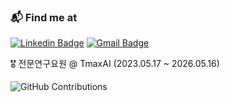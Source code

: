 ### 📬 Find me at
[![Linkedin Badge](https://img.shields.io/badge/-LinkedIn-blue?style=flat&logo=Linkedin&logoColor=white&link=https://www.linkedin.com/in/bong-min-kim/)](https://www.linkedin.com/in/bong-min-kim/)
[![Gmail Badge](https://img.shields.io/badge/-Gmail-d14836?style=flat&logo=Gmail&logoColor=white&link=mailto:klbm126@gmail.com)](mailto:klbm126@gmail.com)

🎖️ 전문연구요원 @ TmaxAI (2023.05.17 ~ 2026.05.16)

<div>
  
![GitHub Contributions](https://github-readme-stats.vercel.app/api?username=BM-K&theme=jolly&show_icons=true)

</div>
